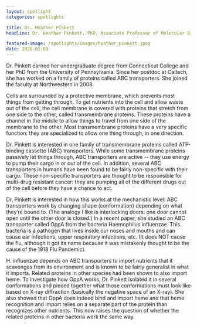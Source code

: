 ```yaml
---
layout: spotlight
categories: spotlights

title: Dr. Heather Pinkett
headline: Dr. Heather Pinkett, PhD, Associate Professor of Molecular Biosciences (Northwestern University). <p> Dr. Pinkett is a biochemist and biophysicist, working to understand the structure and function of cellular transport proteins. She was named a Pew Scholar in the Biomedical Sciences by the Pew Charitable Trusts in 2010.

featured-image: /spotlights/images/heather-pinkett.jpeg
date: 2020-02-09
---
```


Dr. Pinkett earned her undergraduate degree from Connecticut College and her PhD from the University of Pennsylvania. Since her postdoc at Caltech, she has worked on a family of proteins called ABC transporters. She joined the faculty at Northwestern in 2008.

Cells are surrounded by a protective membrane, which prevents most things from getting through. To get nutrients into the cell and allow waste out of the cell, the cell membrane is covered with proteins that stretch from one side to the other, called transmembrane proteins. These proteins have a channel in the middle to allow things to travel from one side of the membrane to the other. Most transmembrane proteins have a very specific function: they are specialized to allow one thing through, in one direction.

Dr. Pinkett is interested in one family of transmembrane proteins called ATP-binding cassette (ABC) transporters. While some transmembrane proteins passively let things through, ABC transporters are active -- they use energy to pump their cargo in or out of the cell. In addition, several ABC transporters in humans have been found to be fairly non-specific with their cargo. These non-specific transporters are thought to be responsible for multi-drug resistant cancer: they are pumping all of the different drugs out of the cell before they have a chance to act.

Dr. Pinkett is interested in how this works at the mechanistic level: ABC transporters work by changing shape (conformation) depending on what they’re bound to. (The analogy I like is interlocking doors: one door cannot open until the other door is closed.) In a recent paper, she studied an ABC transporter called OppA from the bacteria Haemophilus influenzae. This bacteria is a pathogen that lives inside our noses and mouths and can cause ear infections, upper respiratory infections, etc. (It does NOT cause the flu, although it got its name because it was mistakenly thought to be the cause of the 1918 Flu Pandemic).

H. influenzae depends on ABC transporters to import nutrients that it scavenges from its environment and is known to be fairly generalist in what it imports. Related proteins in other species had been shown to also import heme. To investigate how OppA works, Dr. Pinkett isolated it in several conformations and pieced together what those conformations must look like based on X-ray diffraction (basically the negative space of an X-ray). She also showed that OppA does indeed bind and import heme and that heme recognition and import relies on a separate part of the protein than recognizes other nutrients. This now raises the question of whether the related proteins in other bacteria work the same way.